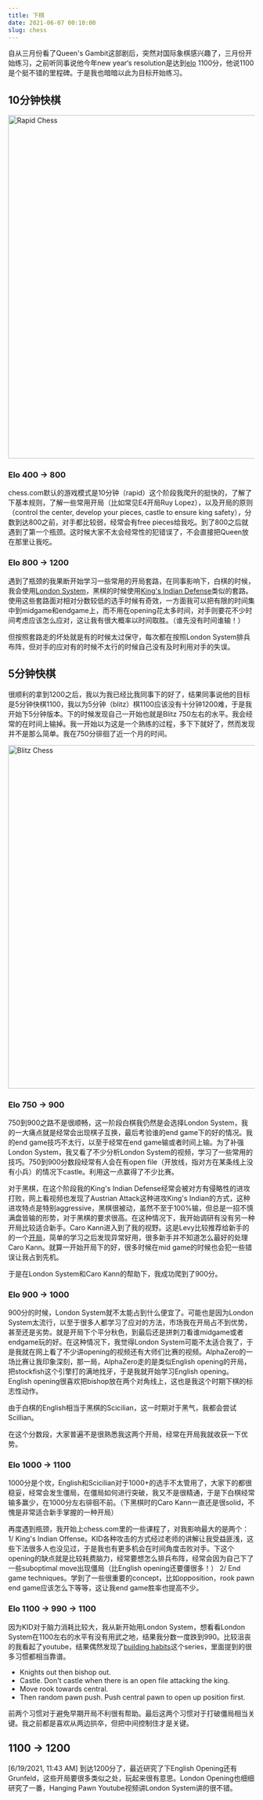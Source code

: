 ```yaml
---
title: 下棋
date: 2021-06-07 00:10:00
slug: chess
---
```



自从三月份看了Queen's Gambit这部剧后，突然对国际象棋感兴趣了，三月份开始练习，之前听同事说他今年new year‘s resolution是达到[elo](https://en.wikipedia.org/wiki/Elo_rating_system) 1100分，他说1100是个挺不错的里程碑。于是我也暗暗以此为目标开始练习。

## 10分钟快棋

<img src="/images/chess-rapid.png" alt="Rapid Chess" class="responsive" width="700"/>

### Elo 400 -> 800

chess.com默认的游戏模式是10分钟（rapid）这个阶段我爬升的挺快的，了解了下基本规则，了解一些常用开局（比如常见E4开局Ruy Lopez），以及开局的原则（control the center, develop your pieces, castle to ensure king safety），分数到达800之前，对手都比较弱，经常会有free pieces给我吃。到了800之后就遇到了第一个瓶颈。这时候大家不太会经常性的犯错误了，不会直接把Queen放在那里让我吃。


### Elo 800 -> 1200

遇到了瓶颈的我果断开始学习一些常用的开局套路，在同事影响下，白棋的时候，我会使用[London System](https://www.youtube.com/watch?v=KHeqpdqbsqg)，黑棋的时候使用[King's Indian Defense](https://www.youtube.com/watch?v=kK0cq6UBt1Y)类似的套路。使用这些套路面对相对分数较低的选手时候有奇效，一方面我可以把有限的时间集中到midgame和endgame上，而不用在opening花太多时间，对手则要花不少时间考虑应该怎么应对，这让我有很大概率以时间取胜。（谁先没有时间谁输！）

但按照套路走的坏处就是有的时候太过保守，每次都在按照London System排兵布阵，但对手的应对有的时候不太行的时候自己没有及时利用对手的失误。


## 5分钟快棋

很顺利的拿到1200之后，我以为我已经比我同事下的好了，结果同事说他的目标是5分钟快棋1100，我以为5分钟（blitz）棋1100应该没有十分钟1200难，于是我开始下5分钟版本。下的时候发现自己一开始也就是Blitz 750左右的水平。我会经常的在时间上输掉。我一开始以为这是一个熟练的过程，多下下就好了，然而发现并不是那么简单。我在750分徘徊了近一个月的时间。

<img src="/images/chess-blitz.png" alt="Blitz Chess" class="responsive" width="700"/>

### Elo 750 -> 900

750到900之路不是很顺畅，这一阶段白棋我仍然是会选择London System，我的一大痛点就是经常会出现棋子互换，最后考验谁的end game下的好的情况。我的end game技巧不太行，以至于经常在end game输或者时间上输。为了补强London System，我又看了不少分析London System的视频，学习了一些常用的技巧。750到900分数段经常有人会在有open file（开放线，指对方在某条线上没有小兵）的情况下castle。利用这一点赢得了不少比赛。

对于黑棋，在这个阶段我的King's Indian Defense经常会被对方有侵略性的进攻打败，网上看视频也发现了Austrian Attack这种进攻King's Indian的方式，这种进攻特点是特别aggressive，黑棋很被动，虽然不至于100%输，但总是一招不慎满盘皆输的形势，对于黑棋的要求很高。在这种情况下，我开始调研有没有另一种开局比较适合新手。Caro Kann进入到了我的视野。这是Levy比较推荐给新手的的一个[开局](https://www.youtube.com/watch?v=rmbU97iftC8&t=331s)，简单的学习之后发现异常好用，很多新手并不知道怎么最好的处理Caro Kann。就算一开始开局下的好，很多时候在mid game的时候也会犯一些错误让我占到先机。

于是在London System和Caro Kann的帮助下，我成功爬到了900分。

### Elo 900 -> 1000

900分的时候，London System就不太能占到什么便宜了。可能也是因为London System太流行，以至于很多人都学习了应对的方法，市场我在开局占不到优势，甚至还是劣势。就是开局下个平分秋色，到最后还是拼刺刀看谁midgame或者endgame玩的好。在这种情况下，我觉得London System可能不太适合我了，于是我就在网上看了不少讲opening的视频还有大师们比赛的视频。AlphaZero的一场比赛让我印象深刻，那一局，AlphaZero走的是类似English opening的开局，把stockfish这个引擎打的满地找牙，于是我就开始学习English opening。English opening很喜欢把bishop放在两个对角线上，这也是我这个时期下棋的标志性动作。

由于白棋的English相当于黑棋的Scicilian，这一时期对于黑气，我都会尝试Scillian。

在这个分数段，大家普遍不是很熟悉我这两个开局，经常在开局我就收获一下优势。

### Elo 1000 -> 1100

1000分是个坎，English和Scicilian对于1000+的选手不太管用了，大家下的都很稳妥，经常会发生僵局，在僵局如何进行突破，我又不是很精通，于是下白棋经常输多赢少，在1000分左右徘徊不前。（下黑棋时的Caro Kann一直还是很solid，不愧是非常适合新手掌握的一种开局）

再度遇到瓶颈，我开始上chess.com里的一些课程了，对我影响最大的是两个：
1/ King's Indian Offense。KID各种攻击的方式经过老师的讲解让我受益匪浅，这些下法很多人也没见过，于是我也有更多机会在时间角度击败对手。下这个opening的缺点就是比较耗费脑力，经常要想怎么排兵布阵，经常会因为自己下了一些suboptimal move出现僵局（比English opening还要僵很多！）
2/ End game techniques。学到了一些很重要的concept，比如opposition，rook pawn end game应该怎么下等等，这让我end game胜率也提高不少。

### Elo 1100 -> 990 -> 1100
因为KID对于脑力消耗比较大，我从新开始用London System，想看看London System在1100左右的水平有没有用武之地，结果我分数一度跌到990。比较沮丧的我看起了youtube，结果偶然发现了[building habits](https://www.youtube.com/watch?v=kf1QtTLZyXA)这个series，里面提到的很多习惯都相当靠谱。
- Knights out then bishop out.
- Castle. Don't castle when there is an open file attacking the king.
- Move rook towards central.
- Then random pawn push. Push central pawn to open up position first. 

前两个习惯对于避免早期开局不利很有帮助。最后这两个习惯对于打破僵局相当关键。我之前都是喜欢从两边拱卒，但把中间控制住才是关键。


## 1100 -> 1200

[6/19/2021, 11:43 AM] 到达1200分了，最近研究了下English Opening还有Grunfeld，这些开局要很多类似之处，玩起来很有意思。London Opening也细细研究了一番，Hanging Pawn Youtube视频讲London System讲的很不错。